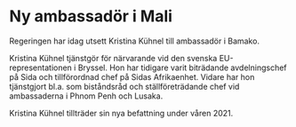 # Ny ambassadör i Mali

Regeringen har idag utsett Kristina Kühnel till ambassadör i Bamako.

Kristina Kühnel tjänstgör för närvarande vid den svenska EU-representationen i Bryssel. Hon har tidigare varit biträdande avdelningschef på Sida och tillförordnad chef på Sidas Afrikaenhet. Vidare har hon tjänstgjort bl.a. som biståndsråd och ställföreträdande chef vid ambassaderna i Phnom Penh och Lusaka.

Kristina Kühnel tillträder sin nya befattning under våren 2021.
